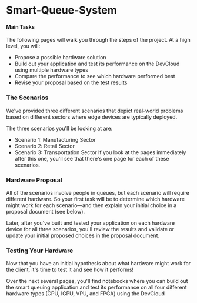 # Smart-Queue-System
#### Main Tasks
The following pages will walk you through the steps of the project. At a high level, you will:

- Propose a possible hardware solution
- Build out your application and test its performance on the DevCloud using multiple hardware types
- Compare the performance to see which hardware performed best
- Revise your proposal based on the test results

### The Scenarios
We've provided three different scenarios that depict real-world problems based on different sectors where edge devices are typically deployed.

The three scenarios you'll be looking at are:

- Scenario 1: Manufacturing Sector
- Scenario 2: Retail Sector
- Scenario 3: Transportation Sector
If you look at the pages immediately after this one, you'll see that there's one page for each of these scenarios.

### Hardware Proposal
All of the scenarios involve people in queues, but each scenario will require different hardware. So your first task will be to determine which hardware might work for each scenario—and then explain your initial choice in a proposal document (see below).

Later, after you've built and tested your application on each hardware device for all three scenarios, you'll review the results and validate or update your initial proposed choices in the proposal document.

### Testing Your Hardware
Now that you have an initial hypothesis about what hardware might work for the client, it's time to test it and see how it performs!

Over the next several pages, you'll find notebooks where you can build out the smart queuing application and test its performance on all four different hardware types (CPU, IGPU, VPU, and FPGA) using the DevCloud
